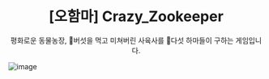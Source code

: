 <h1 align="center">[오함마] Crazy_Zookeeper</h1>


<p align="center">평화로운 동물농장, 🍄버섯을 먹고 미쳐버린 사육사를 🦛다섯 하마들이 구하는 게임입니다.</p>



![image](https://github.com/KimEoJin24/Crazy_Zookeeper/assets/101281567/8855a5a2-01f5-4112-91c5-774a264ffcb1)


